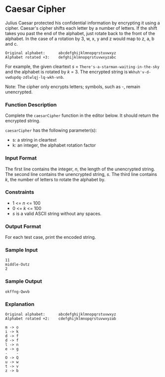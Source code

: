 # Caesar Cipher

Julius Caesar protected his confidential information by encrypting it using a cipher. Caesar's cipher shifts each letter by a number of letters. If the shift takes you past the end of the alphabet, just rotate back to the front of the alphabet. In the case of a rotation by 3, w, x, y and z would map to z, a, b and c.
```
Original alphabet:      abcdefghijklmnopqrstuvwxyz
Alphabet rotated +3:    defghijklmnopqrstuvwxyzabc
```

For example, the given cleartext _s_ = `There's-a-starman-waiting-in-the-sky` and the alphabet is rotated by _k_ = 3. The encrypted string is `Wkhuh'v-d-vwdupdq-zdlwlqj-lq-wkh-vnb`.

Note: The cipher only encrypts letters; symbols, such as -, remain unencrypted.

### Function Description

Complete the `caesarCipher` function in the editor below. It should return the encrypted string.

`caesarCipher` has the following parameter(s):


* s: a string in cleartext
* k: an integer, the alphabet rotation factor

### Input Format

The first line contains the integer, _n_, the length of the unencrypted string. 
The second line contains the unencrypted string, _s_. 
The third line contains _k_, the number of letters to rotate the alphabet by.

### Constraints

* 1 <= _n_ <= 100
* 0 <= _k_ <= 100
* _s_ is a valid ASCII string without any spaces.

### Output Format

For each test case, print the encoded string.

### Sample Input
```
11
middle-Outz
2
```
### Sample Output
```
okffng-Qwvb
```
### Explanation
```
Original alphabet:      abcdefghijklmnopqrstuvwxyz
Alphabet rotated +2:    cdefghijklmnopqrstuvwxyzab
```
```
m -> o
i -> k
d -> f
d -> f
l -> n
e -> g
-    -
O -> Q
u -> w
t -> v
z -> b
```